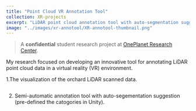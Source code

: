 ```yaml
---
title: "Point Cloud VR Annotation Tool"
collection: XR-projects
excerpt: "LiDAR point cloud annotation tool with auto-segmentation suggection in VR environment."
image: "../images/xr-annotool/XR-annotool-thumbnail.png"
---
```

> A **confidential** student research project at [OnePlanet Research Center](https://www.oneplanetresearch.nl/).

My research focused on developing an innovative tool for annotating LiDAR point cloud data in a virtual reality (VR) environment.

1.The visualization of the orchard LiDAR scanned data.

<img src="{{site.url}}/images/xr-annotool/XR-annotool-visual.png" alt="">

2. Semi-automatic annotation tool with auto-segementation suggestion (pre-defined the catogories in Unity).

<img src="{{site.url}}/images/xr-annotool/XR-annotool-seg.png" alt="" >